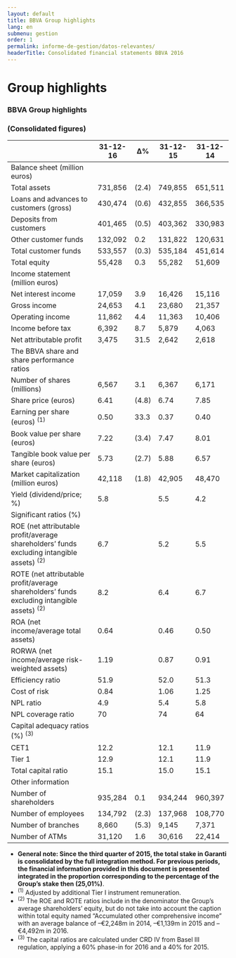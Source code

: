 ```yaml
---
layout: default
title: BBVA Group highlights
lang: en
submenu: gestion
order: 1
permalink: informe-de-gestion/datos-relevantes/
headerTitle: Consolidated financial statements BBVA 2016
---
```



# Group highlights

### BBVA Group highlights

### (Consolidated figures)


<table>
    <thead>
        <tr>
            <th></th>
            <th>31-12-16</th>
            <th>∆%</th>
            <th>31-12-15</th>
            <th>31-12-14</th>
        </tr>
    </thead>
    <tbody>
        <tr class="b2">
            <td>Balance sheet (million euros)</td>
            <td>&nbsp;</td>
            <td>&nbsp;</td>
            <td>&nbsp;</td>
            <td>&nbsp;</td>
        </tr>
        <tr>
            <td>Total assets</td>
            <td>731,856</td>
            <td>(2.4)</td>
            <td>749,855</td>
            <td>651,511</td>
        </tr>
        <tr>
            <td>Loans and advances to customers (gross)</td>
            <td>430,474</td>
            <td>(0.6)</td>
            <td>432,855</td>
            <td>366,535</td>
        </tr>
        <tr>
            <td>Deposits from customers</td>
            <td>401,465</td>
            <td>(0.5)</td>
            <td>403,362</td>
            <td>330,983</td>
        </tr>
        <tr>
            <td>Other customer funds</td>
            <td>132,092</td>
            <td>0.2</td>
            <td>131,822</td>
            <td>120,631</td>
        </tr>
        <tr>
            <td>Total customer funds</td>
            <td>533,557</td>
            <td>(0.3)</td>
            <td>535,184</td>
            <td>451,614</td>
        </tr>
        <tr>
            <td>Total equity</td>
            <td>55,428</td>
            <td>0.3</td>
            <td>55,282</td>
            <td>51,609</td>
        </tr>
        <tr class="b2">
            <td>Income statement (million euros)</td>
            <td>&nbsp;</td>
            <td>&nbsp;</td>
            <td>&nbsp;</td>
            <td>&nbsp;</td>
        </tr>
        <tr>
            <td>Net interest income</td>
            <td>17,059</td>
            <td>3.9</td>
            <td>16,426</td>
            <td>15,116</td>
        </tr>
        <tr>
            <td>Gross income</td>
            <td>24,653</td>
            <td>4.1</td>
            <td>23,680</td>
            <td>21,357</td>
        </tr>
        <tr>
            <td>Operating income</td>
            <td>11,862</td>
            <td>4.4</td>
            <td>11,363</td>
            <td>10,406</td>
        </tr>
        <tr>
            <td>Income before tax</td>
            <td>6,392</td>
            <td>8.7</td>
            <td>5,879</td>
            <td>4,063</td>
        </tr>
        <tr>
            <td>Net attributable profit</td>
            <td>3,475</td>
            <td>31.5</td>
            <td>2,642</td>
            <td>2,618</td>
        </tr>
        <tr class="b2">
            <td>The BBVA share and share performance ratios</td>
            <td>&nbsp;</td>
            <td>&nbsp;</td>
            <td>&nbsp;</td>
            <td>&nbsp;</td>
        </tr>
        <tr>
            <td>Number of shares (millions)</td>
            <td>6,567</td>
            <td>3.1</td>
            <td>6,367</td>
            <td>6,171</td>
        </tr>
        <tr>
            <td>Share price (euros)</td>
            <td>6.41</td>
            <td>(4.8)</td>
            <td>6.74</td>
            <td>7.85</td>
        </tr>
        <tr>
            <td>Earning per share (euros) <sup>(1)</sup> </td>
            <td>0.50</td>
            <td>33.3</td>
            <td>0.37</td>
            <td>0.40</td>
        </tr>
        <tr>
            <td>Book value per share (euros)</td>
            <td>7.22</td>
            <td>(3.4)</td>
            <td>7.47</td>
            <td>8.01</td>
        </tr>
        <tr>
            <td>Tangible book value per share (euros)</td>
            <td>5.73</td>
            <td>(2.7)</td>
            <td>5.88</td>
            <td>6.57</td>
        </tr>
        <tr>
            <td>Market capitalization (million euros)</td>
            <td>42,118</td>
            <td>(1.8)</td>
            <td>42,905</td>
            <td>48,470</td>
        </tr>
        <tr>
            <td>Yield (dividend/price; %)</td>
            <td>5.8</td>
            <td>&nbsp;</td>
            <td>5.5</td>
            <td>4.2</td>
        </tr>
        <tr class="b2">
            <td>Significant ratios (%)</td>
            <td>&nbsp;</td>
            <td>&nbsp;</td>
            <td>&nbsp;</td>
            <td>&nbsp;</td>
        </tr>
        <tr>
            <td>ROE (net attributable profit/average shareholders’ funds excluding intangible assets) <sup>(2)</sup></td>
            <td>6.7</td>
            <td>&nbsp;</td>
            <td>5.2</td>
            <td>5.5</td>
        </tr>
        <tr>
            <td>ROTE (net attributable profit/average shareholders’ funds excluding intangible assets) <sup>(2)</sup></td>
            <td>8.2</td>
            <td>&nbsp;</td>
            <td>6.4</td>
            <td>6.7</td>
        </tr>
        <tr>
            <td>ROA (net income/average total assets)</td>
            <td>0.64</td>
            <td>&nbsp;</td>
            <td>0.46</td>
            <td>0.50</td>
        </tr>
        <tr>
            <td>RORWA (net income/average risk-weighted assets)</td>
            <td>1.19</td>
            <td>&nbsp;</td>
            <td>0.87</td>
            <td>0.91</td>
        </tr>
        <tr>
            <td>Efficiency ratio</td>
            <td>51.9</td>
            <td>&nbsp;</td>
            <td>52.0</td>
            <td>51.3</td>
        </tr>
        <tr>
            <td>Cost of risk</td>
            <td>0.84</td>
            <td>&nbsp;</td>
            <td>1.06</td>
            <td>1.25</td>
        </tr>
        <tr>
            <td>NPL ratio</td>
            <td>4.9</td>
            <td>&nbsp;</td>
            <td>5.4</td>
            <td>5.8</td>
        </tr>
        <tr>
            <td>NPL coverage ratio</td>
            <td>70</td>
            <td>&nbsp;</td>
            <td>74</td>
            <td>64</td>
        </tr>
        <tr class="b2">
            <td>Capital adequacy ratios (%) <sup>(3)</sup></td>
            <td>&nbsp;</td>
            <td>&nbsp;</td>
            <td>&nbsp;</td>
            <td>&nbsp;</td>
        </tr>
        <tr>
            <td>CET1</td>
            <td>12.2</td>
            <td>&nbsp;</td>
            <td>12.1</td>
            <td>11.9</td>
        </tr>
        <tr>
            <td>Tier 1 </td>
            <td>12.9</td>
            <td>&nbsp;</td>
            <td>12.1</td>
            <td>11.9</td>
        </tr>
        <tr>
            <td>Total capital ratio</td>
            <td>15.1</td>
            <td>&nbsp;</td>
            <td>15.0</td>
            <td>15.1</td>
        </tr>
        <tr class="b2">
            <td>Other information</td>
            <td>&nbsp;</td>
            <td>&nbsp;</td>
            <td>&nbsp;</td>
            <td>&nbsp;</td>
        </tr>
        <tr>
            <td>Number of shareholders</td>
            <td>935,284</td>
            <td>0.1</td>
            <td>934,244</td>
            <td>960,397</td>
        </tr>
        <tr>
            <td>Number of employees</td>
            <td>134,792</td>
            <td>(2.3)</td>
            <td>137,968</td>
            <td>108,770</td>
        </tr>
        <tr>
            <td>Number of branches</td>
            <td>8,660</td>
            <td>(5.3)</td>
            <td>9,145</td>
            <td>7,371</td>
        </tr>
        <tr>
            <td>Number of ATMs</td>
            <td>31,120</td>
            <td>1.6</td>
            <td>30,616</td>
            <td>22,414</td>
        </tr>
    </tbody>
</table>

<ul class="cita"><li><b>General note: Since the third quarter of 2015, the total stake in Garanti is consolidated by the full integration method. For previous periods, the financial information provided in this document is presented integrated in the proportion corresponding to the percentage of the Group’s stake then (25,01%)</b>.</li>

<li><sup>(1)</sup>  Adjusted by additional Tier I instrument remuneration. </li>

<li><sup>(2)</sup> The ROE and ROTE ratios include in the denominator the Group’s average shareholders’ equity, but do not take into account the caption within total equity named “Accumulated other comprehensive income” with an average balance of –€2,248m in 2014, –€1,139m in 2015 and –€4,492m in 2016.</li> 

<li><sup>(3)</sup> The capital ratios are calculated under CRD IV from Basel III regulation, applying a 60% phase-in for 2016 and a 40% for 2015.</li></ul>